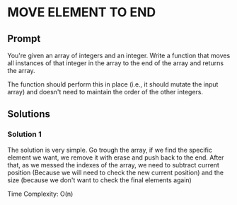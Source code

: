 # MOVE ELEMENT TO END

  ## Prompt

  You're given an array of integers and an integer. Write a function that moves
  all instances of that integer in the array to the end of the array and returns
  the array.

  The function should perform this in place (i.e., it should mutate the input
  array) and doesn't need to maintain the order of the other integers.

  ## Solutions
  ### Solution 1
  The solution is very simple. Go trough the array, if we find the specific element we want, we remove it with erase and push back to the end. After that, as we messed the indexes of the array, we need to subtract current position (Because we will need to check the new current position) and the size (because we don't want to check the final elements again)

  Time Complexity: O(n)